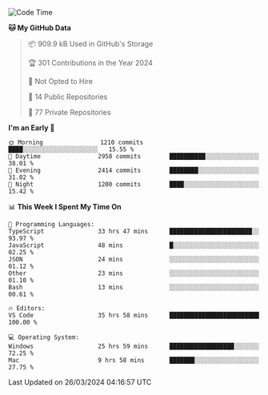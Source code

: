 <!--START_SECTION:waka-->
![Code Time](http://img.shields.io/badge/Code%20Time-5%2C422%20hrs%202%20mins-blue)

**🐱 My GitHub Data** 

> 📦 909.9 kB Used in GitHub's Storage 
 > 
> 🏆 301 Contributions in the Year 2024
 > 
> 🚫 Not Opted to Hire
 > 
> 📜 14 Public Repositories 
 > 
> 🔑 77 Private Repositories 
 > 
**I'm an Early 🐤** 

```text
🌞 Morning                1210 commits        ████░░░░░░░░░░░░░░░░░░░░░   15.55 % 
🌆 Daytime                2958 commits        ██████████░░░░░░░░░░░░░░░   38.01 % 
🌃 Evening                2414 commits        ████████░░░░░░░░░░░░░░░░░   31.02 % 
🌙 Night                  1200 commits        ████░░░░░░░░░░░░░░░░░░░░░   15.42 % 
```


📊 **This Week I Spent My Time On** 

```text
💬 Programming Languages: 
TypeScript               33 hrs 47 mins      ███████████████████████░░   93.97 % 
JavaScript               48 mins             █░░░░░░░░░░░░░░░░░░░░░░░░   02.25 % 
JSON                     24 mins             ░░░░░░░░░░░░░░░░░░░░░░░░░   01.12 % 
Other                    23 mins             ░░░░░░░░░░░░░░░░░░░░░░░░░   01.10 % 
Bash                     13 mins             ░░░░░░░░░░░░░░░░░░░░░░░░░   00.61 % 

🔥 Editors: 
VS Code                  35 hrs 58 mins      █████████████████████████   100.00 % 

💻 Operating System: 
Windows                  25 hrs 59 mins      ██████████████████░░░░░░░   72.25 % 
Mac                      9 hrs 58 mins       ███████░░░░░░░░░░░░░░░░░░   27.75 % 
```


 Last Updated on 26/03/2024 04:16:57 UTC
<!--END_SECTION:waka-->

